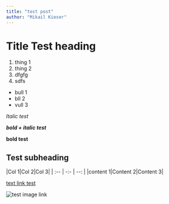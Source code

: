 ```yaml
---
title: "test post"
author: "Mikail Kieser"
---
```

# Title Test heading

1. thing 1
1. thing 2
1. dfgfg 
1. sdfs

- bull 1
- bll 2 
- vull 3

*Italic test*

***bold + italic test***

**bold test**

## Test subheading

|Col 1|Col 2|Col 3|
| :-- | -:- | --: |
|content 1|Content 2|Content 3|

[text link test](https://en.wikipedia.org/wiki/Coprolite)

![test image link](https://upload.wikimedia.org/wikipedia/commons/thumb/a/ab/Palais_de_la_Decouverte_Tyrannosaurus_rex_p1050042.jpg/220px-Palais_de_la_Decouverte_Tyrannosaurus_rex_p1050042.jpg)
